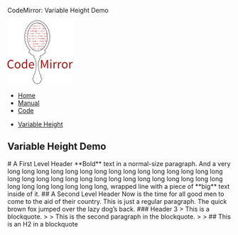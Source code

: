 CodeMirror: Variable Height Demo

[<img src="../doc/logo.png" id="logo" />](http://codemirror.net)

-   [Home](../index.html)
-   [Manual](../doc/manual.html)
-   [Code](https://github.com/marijnh/codemirror)

<!-- -->

-   <a href="#" class="active">Variable Height</a>

Variable Height Demo
--------------------

\# A First Level Header \*\*Bold\*\* text in a normal-size paragraph. And a very long long long long long long long long long long long long long long long long long long long long long long long long long long long long long long long long long long long long long, wrapped line with a piece of \*\*big\*\* text inside of it. \#\# A Second Level Header Now is the time for all good men to come to the aid of their country. This is just a regular paragraph. The quick brown fox jumped over the lazy dog’s back. \#\#\# Header 3 &gt; This is a blockquote. &gt; &gt; This is the second paragraph in the blockquote. &gt; &gt; \#\# This is an H2 in a blockquote
